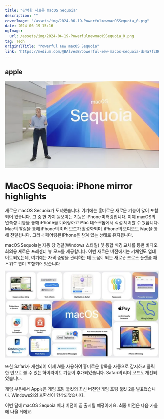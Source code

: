 ```yaml
---
title: "강력한 새로운 macOS Sequoia"
description: ""
coverImage: "/assets/img/2024-06-19-PowerfulnewmacOSSequoia_0.png"
date: 2024-06-19 15:16
ogImage: 
  url: /assets/img/2024-06-19-PowerfulnewmacOSSequoia_0.png
tag: Tech
originalTitle: "Powerful new macOS Sequoia"
link: "https://medium.com/@BAlvesB/powerful-new-macos-sequoia-d54a7fc801c7"
---
```



## apple

![image](/assets/img/2024-06-19-PowerfulnewmacOSSequoia_0.png)

# MacOS Sequoia: iPhone mirror highlights

새로운 macOS Sequoia가 도착했습니다. 여기에는 흥미로운 새로운 기능이 많이 포함되어 있습니다. 그 중 한 가지 돋보이는 기능은 iPhone 미러링입니다. 이제 macOS의 연속성 기능을 통해 iPhone을 미러링하고 Mac 데스크톱에서 직접 제어할 수 있습니다. Mac의 알림을 통해 iPhone의 미러 모드가 활성화되며, iPhone의 오디오도 Mac을 통해 전달됩니다. 그러나 페어링된 iPhone은 잠겨 있는 상태로 유지됩니다.

<div class="content-ad"></div>

macOS Sequoia는 자동 창 정렬(Windows 스타일) 및 통합 배경 교체를 통한 비디오 회의용 새로운 프레젠터 뷰 모드를 제공합니다. 이번 새로운 버전에서는 키체인도 업데이트되었는데, 여기에는 자격 증명을 관리하는 데 도움이 되는 새로운 크로스 플랫폼 패스워드 앱이 포함되어 있습니다.

![이미지](/assets/img/2024-06-19-PowerfulnewmacOSSequoia_1.png)

또한 Safari가 개선되어 이제 AI를 사용하여 흥미로운 항목을 자동으로 감지하고 클릭 한 번으로 볼 수 있는 하이라이트 기능이 추가되었습니다. Safari의 리더 모드도 개선되었습니다.

게임 부문에서 Apple은 게임 포팅 툴킷의 최신 버전인 게임 포팅 툴킷 2를 발표했습니다. Windows와의 호환성이 향상되었습니다.

<div class="content-ad"></div>

이번 달에 macOS Sequoia 베타 버전이 곧 출시될 예정이에요. 최종 버전은 다음 가을에 나올 거에요.